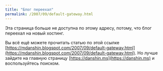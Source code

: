 ```yaml
---
title: "Блог переехал"
permalink: /2007/09/default-gateway.html
---
```

Эта страница больше не доступна по этому адресу, потому, что блог переехал на новый хостинг.

Вы всё ещё можете прочитать статью по этой ссылке [https://mdanshin.blogspot.com/2007/09/default-gateway.html](https://mdanshin.blogspot.com/2007/09/default-gateway.html). Но лучше зайдите на главную страницу [https://danshin.ms](https://danshin.ms) и воспользуйтесь поиском.